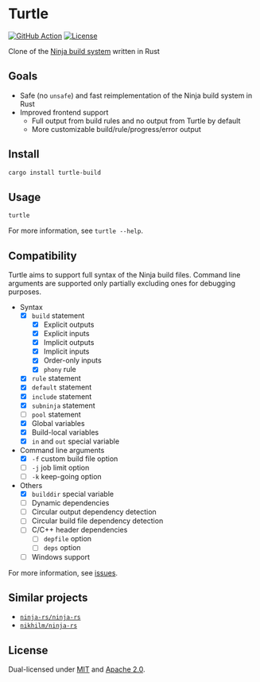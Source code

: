 # Turtle

[![GitHub Action](https://img.shields.io/github/workflow/status/raviqqe/turtle/test?style=flat-square)](https://github.com/raviqqe/turtle/actions)
[![License](https://img.shields.io/badge/license-MIT%20%2B%20Apache%202.0-yellow?style=flat-square)](#License)

Clone of the [Ninja build system](https://github.com/ninja-build/ninja) written in Rust

## Goals

- Safe (no `unsafe`) and fast reimplementation of the Ninja build system in Rust
- Improved frontend support
  - Full output from build rules and no output from Turtle by default
  - More customizable build/rule/progress/error output

## Install

```sh
cargo install turtle-build
```

## Usage

```sh
turtle
```

For more information, see `turtle --help`.

## Compatibility

Turtle aims to support full syntax of the Ninja build files. Command line arguments are supported only partially excluding ones for debugging purposes.

- Syntax
  - [x] `build` statement
    - [x] Explicit outputs
    - [x] Explicit inputs
    - [x] Implicit outputs
    - [x] Implicit inputs
    - [x] Order-only inputs
    - [x] `phony` rule
  - [x] `rule` statement
  - [x] `default` statement
  - [x] `include` statement
  - [x] `subninja` statement
  - [ ] `pool` statement
  - [x] Global variables
  - [x] Build-local variables
  - [x] `in` and `out` special variable
- Command line arguments
  - [x] `-f` custom build file option
  - [ ] `-j` job limit option
  - [ ] `-k` keep-going option
- Others
  - [x] `builddir` special variable
  - [ ] Dynamic dependencies
  - [ ] Circular output dependency detection
  - [ ] Circular build file dependency detection
  - [ ] C/C++ header dependencies
    - [ ] `depfile` option
    - [ ] `deps` option
  - [ ] Windows support

For more information, see [issues](https://github.com/raviqqe/turtle/issues).

## Similar projects

- [`ninja-rs/ninja-rs`](https://github.com/ninja-rs/ninja-rs)
- [`nikhilm/ninja-rs`](https://github.com/nikhilm/ninja-rs)

## License

Dual-licensed under [MIT](LICENSE-MIT) and [Apache 2.0](LICENSE-APACHE).
